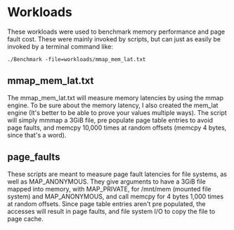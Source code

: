 # Workloads

These workloads were used to benchmark memory performance and page fault cost. These were mainly invoked by scripts, but can just as easily be invoked by a terminal command like:

```shell
./Benchmark -file=workloads/mmap_mem_lat.txt
```

## mmap_mem_lat.txt

The mmap_mem_lat.txt will measure memory latencies by using the mmap engine. To be sure about the memory latency, I also created the mem_lat engine (It's better to be able to prove your values multiple ways). The script will simply mmmap a 3GiB file, pre populate page table entries to avoid page faults, and memcpy 10,000 times at random offsets (memcpy 4 bytes, since that's a word).

## page_faults

These scripts are meant to measure page fault latencies for file systems, as well as MAP_ANONYMOUS. They give arguments to have a 3GiB file mapped into memory, with MAP_PRIVATE, for /mnt/mem (mounted file system) and MAP_ANONYMOUS, and call memcpy for 4 bytes 1,000 times at random offsets. Since page table entries aren't pre populated, the accesses will result in page faults, and file system I/O to copy the file to page cache.
